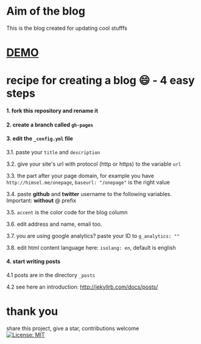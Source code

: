 # Aim of the blog
This is the blog created for updating cool stufffs

# [DEMO](http://slkrthika/blog.github.io)

# recipe for creating a blog :smile: - 4 easy steps

#### 1. fork this repository and rename it

#### 2. create a branch called `gh-pages`

#### 3. edit the `_config.yml` file  

3.1. paste your `title` and `description`  

3.2. give your site's url with protocol (http or https) to the variable `url`  

3.3. the part after your page domain, for example you have `http://himsel.me/onepage`, `baseurl: "/onepage"` is the right value

3.4. paste **github** and **twitter** username to the following variables. Important: **without** @ prefix  

3.5. `accent` is the color code for the blog column

3.6. edit address and name, email too.

3.7. you are using google analytics? paste your ID to `g_analytics: ""`

3.8. edit html content language here: `isolang: en`, default is english

#### 4. start writing posts

4.1 posts are in the directory `_posts`  

4.2 see here an introduction: http://jekyllrb.com/docs/posts/  

# thank you
share this project, give a star, contributions welcome  
[![License: MIT](https://img.shields.io/badge/License-MIT-yellow.svg)](https://opensource.org/licenses/MIT)
